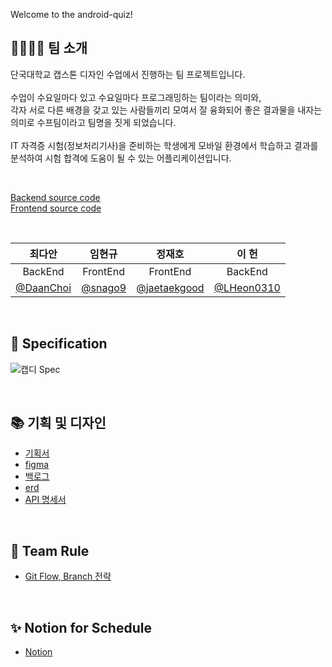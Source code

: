 Welcome to the android-quiz!

## 👨‍👩‍👧‍👦 팀 소개


단국대학교 캡스톤 디자인 수업에서 진행하는 팀 프로젝트입니다. <br><br>
수업이 수요일마다 있고 수요일마다 프로그래밍하는 팀이라는 의미와,<br> 각자 서로 다른 배경을 갖고 있는 사람들끼리 모여서 잘 융화되어 좋은 결과물을 내자는 의미로 수프팀이라고 팀명을 짓게 되었습니다.<br><br>
IT 자격증 시험(정보처리기사)을 준비하는 학생에게 모바일 환경에서 학습하고 결과를 분석하여 시험 합격에 도움이 될 수 있는 어플리케이션입니다.

<br>

[Backend source code](https://github.com/CAPSTONE-DESIGN-PROJECT-1/android-backend)   
[Frontend source code](https://github.com/CAPSTONE-DESIGN-PROJECT-1/android-frontend)

<br>

|최다안|임현규|정재호|이 헌|
|:-:|:-:|:-:|:-:|
|BackEnd|FrontEnd|FrontEnd|BackEnd|
|[@DaanChoi](https://github.com/DaanChoi)|[@snago9](https://github.com/snago9)|[@jaetaekgood](https://github.com/jaetaekgood)|[@LHeon0310](https://github.com/LHeon0310)|

<br>

## :page_facing_up: Specification<br>
![캡디 Spec](https://github.com/CAPSTONE-DESIGN-PROJECT-1/android-quiz/assets/104367835/bbcabd82-59cd-4afc-9b6d-06d5259de57b)
<br>

<br>

## 📚 기획 및 디자인

- [기획서](https://docs.google.com/document/d/1qxs91mA18M1cRlrovPeUy9SfoZTBpbNu5IueOlCdZOU/edit?usp=sharing)
- [figma](https://www.figma.com/file/rD5Q52zOdNznMAy31rhNLx/%EC%97%B0%EC%8A%B5%ED%8C%8C%EC%9D%BC?node-id=0-1&t=gNP7wx0hizzsNHzr-0)
- [백로그](https://docs.google.com/spreadsheets/d/1a7eGRtfVt3GFC8bngfUbwcR6yYxGr1xbmDaCisPrGf8/edit?usp=sharing)
- [erd](https://www.erdcloud.com/d/4opjZRrm2xGWB8fTP)
- [API 명세서](https://docs.google.com/spreadsheets/d/1rYAbAqoRr2cNksPed65CMWC7ZhH83osZRsvMcbxwDhA/edit#gid=2079123901)

<br>

## 🤝 Team Rule
- [Git Flow, Branch 전략](https://github.com/CAPSTONE-DESIGN-PROJECT-1/android-nangbu/wiki/Git-Flow,-Branch-%EC%84%A4%EB%AA%85)


<!--
## 📅 위클리 스크럼
| 1주차 | 2주차 | 3주차 | 4주차 | 5주차 | 6주차 | 7주차 |
|:-:|:-:|:-:|:-:|:-:|:-:|:-:|
|:page_facing_up: [0329](#)|:page_facing_up: [0405](#)|:page_facing_up: [0412](#)|:page_facing_up: [0426](#)|:page_facing_up: [05~](#)|:page_facing_up: [05~](#)|:page_facing_up: [05~](#)|


## 📅 데일리 스크럼 & 스프린트 회의록
|     | Mon | Tue | Wed | Thu | Fri |
|:-:|:-:|:-:|:-:|:-:|:-:|
|1주차|:pencil2:스크럼|:pencil2:스크럼|:page_facing_up:스프린트|:pencil2:스크럼|[:pencil2:스크럼](https://github.com/CAPSTONE-DESIGN-PROJECT-1/android-quiz/wiki/2023.04.07)|
|2주차|[:pencil2:스크럼](https://github.com/CAPSTONE-DESIGN-PROJECT-1/android-quiz/wiki/2023.04.10)|[:pencil2:스크럼](https://github.com/CAPSTONE-DESIGN-PROJECT-1/android-quiz/wiki/2023.04.11)|:page_facing_up:스프린트|:pencil2:스크럼|:pencil2:스크럼|
|3주차|:pencil2:스크럼|:pencil2:스크럼|:page_facing_up:스프린트|:pencil2:스크럼|:pencil2:스크럼|
|4주차|:pencil2:스크럼|:pencil2:스크럼|:page_facing_up:스프린트|:pencil2:스크럼|:pencil2:스크럼|
|5주차|:pencil2:스크럼|:pencil2:스크럼|:page_facing_up:스프린트|:pencil2:스크럼|:pencil2:스크럼|
|6주차|:pencil2:스크럼|:pencil2:스크럼|:page_facing_up:스프린트|:pencil2:스크럼|:pencil2:스크럼|


마크다운 문법 https://tttsss77.tistory.com/148
마크다운 이모지 https://inpa.tistory.com/entry/MarkDown-%F0%9F%93%9A-Emoji-%EC%9D%B4%EB%AA%A8%ED%8B%B0%EC%BD%98-%EC%82%AC%EC%9A%A9%ED%95%98%EA%B8%B0

-->

<br>

## ✨ Notion for Schedule
- [Notion](https://www.notion.so/978009c12e7e41c9afca4c3d3ce4ee84)

<br>
<!--
## 📎 템플릿 모음
- [스프린트 회의록 템플릿](https://github.com/CAPSTONE-DESIGN-PROJECT-1/android-quiz/wiki/%EC%9C%84%ED%81%B4%EB%A6%AC-%EC%8A%A4%ED%81%AC%EB%9F%BC-%ED%85%9C%ED%94%8C%EB%A6%BF)
- [데일리 스크럼 템플릿](https://github.com/CAPSTONE-DESIGN-PROJECT-1/android-quiz/wiki/%EB%8D%B0%EC%9D%BC%EB%A6%AC-%EC%8A%A4%ED%81%AC%EB%9F%BC-%ED%85%9C%ED%94%8C%EB%A6%BF)
-->
<br>
